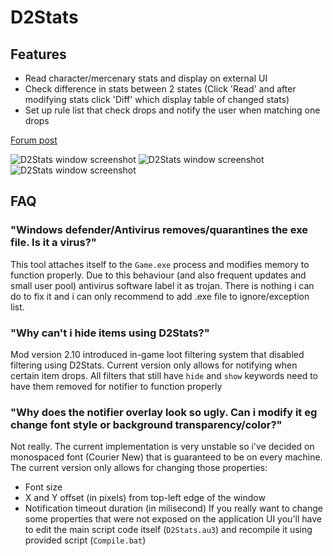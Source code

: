 # D2Stats

## Features
- Read character/mercenary stats and display on external UI
- Check difference in stats between 2 states (Click 'Read' and after modifying stats click 'Diff' which display table of changed stats)
- Set up rule list that check drops and notify the user when matching one drops

[Forum post](https://forum.median-xl.com/viewtopic.php?p=599923#p599923)

![D2Stats window screenshot](Assets/screenshot2.png "D2Stats window screenshot")
![D2Stats window screenshot](Assets/screenshot3.png "D2Stats window screenshot")
![D2Stats window screenshot](Assets/screenshot4.png "D2Stats window screenshot")

## FAQ
### "Windows defender/Antivirus removes/quarantines the exe file. Is it a virus?"
This tool attaches itself to the `Game.exe` process and modifies memory to function properly. Due to this behaviour (and also frequent updates and small user pool) antivirus software label it as trojan. There is nothing i can do to fix it and i can only recommend to add .exe file to ignore/exception list.

### "Why can't i hide items using D2Stats?"
Mod version 2.10 introduced in-game loot filtering system that disabled filtering using D2Stats. Current version only allows for notifying when certain item drops. All filters that still have `hide` and `show` keywords need to have them removed for notifier to function properly

### "Why does the notifier overlay look so ugly. Can i modify it eg change font style or background transparency/color?"
Not really. The current implementation is very unstable so i've decided on monospaced font (Courier New) that is guaranteed to be on every machine. The current version only allows for changing those properties:
  - Font size
  - X and Y offset (in pixels) from top-left edge of the window
  - Notification timeout duration (in milisecond)
If you really want to change some properties that were not exposed on the application UI you'll have to edit the main script code itself (`D2Stats.au3`) and recompile it using provided script (`Compile.bat`)
